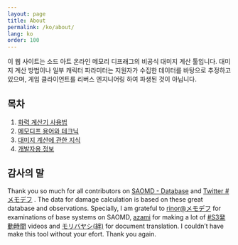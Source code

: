 ```yaml
---
layout: page
title: About
permalink: /ko/about/
lang: ko
order: 100
---
```

이 웹 사이트는 소드 아트 온라인 메모리 디프래그의 비공식 대미지 계산 툴입니다. 대미지 계산 방법이나 일부 캐릭터 파라미터는 지원자가 수집한 데이터를 바탕으로 추정하고 있으며, 게임 클라이언트를 리버스 엔지니어링 하여 파생된 것이 아닙니다.

## 목차
1. [화력 계산기 사용법](/saomddc/ko/usage)
2. [메모디프 용어와 테크닉](/saomddc/ko/tips)
3. [대미지 계산에 관한 지식](/saomddc/ko/knowledge)
4. [개발자용 정보](/saomddc/ko/developer)

## 감사의 말
Thank you so much for all contributors on
[SAOMD - Database](https://saomd-fanadata.fr/)
and
[Twitter #メモデフ](https://twitter.com/search?q=%23%E3%83%A1%E3%83%A2%E3%83%87%E3%83%95)
.
The data for damage calculation is based on these great database and observations. 
Specially, I am grateful to 
[rinor@メモデフ](https://twitter.com/rinor7001)
for examinations of base systems on SAOMD,
[azami](https://twitter.com/azami0172) for making a lot of [#S3発動時間](https://twitter.com/search?q=%23S3%E7%99%BA%E5%8B%95%E6%99%82%E9%96%93&src=typd) videos
and
[モリバヤシ(絆)](https://twitter.com/moribys_saomd) for document translation.
I couldn’t have make this tool without your efort. 
Thank you again.
